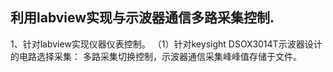 ## 利用labview实现与示波器通信多路采集控制.
1、针对labview实现仪器仪表控制。
  （1）针对keysight DSOX3014T示波器设计的电路选择采集：
多路采集切换控制，示波器通信采集峰峰值存储于文件。
